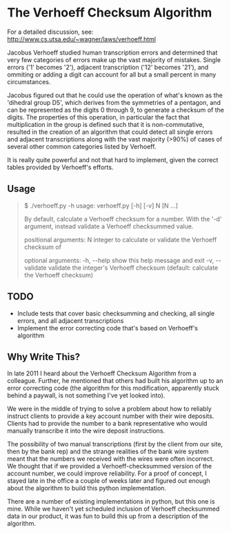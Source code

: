 The Verhoeff Checksum Algorithm
===============================

For a detailed discussion, see: http://www.cs.utsa.edu/~wagner/laws/verhoeff.html

Jacobus Verhoeff studied human transcription errors and determined that very few categories of errors make up the vast majority of mistakes. Single errors ('1' becomes '2'), adjacent transcription ('12' becomes '21'), and ommiting or adding a digit can account for all but a small percent in many circumstances.

Jacobus figured out that he could use the operation of what's known as the 'dihedral group D5', which derives from the symmetries of a pentagon, and can be represented as the digits 0 through 9, to generate a checksum of the digits. The properties of this operation, in particular the fact that multiplication in the group is defined such that it is non-commutative, resulted in the creation of an algorithm that could detect all single errors and adjacent transcriptions along with the vast majority (>90%) of cases of several other common categories listed by Verhoeff.

It is really quite powerful and not that hard to implement, given the correct tables provided by Verhoeff's efforts.

Usage
-----

> $ ./verhoeff.py -h
> usage: verhoeff.py [-h] [-v] N [N ...]
> 
> By default, calculate a Verhoeff checksum for a number. With the '-d'
> argument, instead validate a Verhoeff checksummed value.
> 
> positional arguments:
>   N               integer to calculate or validate the Verhoeff checksum of
> 
> optional arguments:
>   -h, --help      show this help message and exit
>   -v, --validate  validate the integer's Verhoeff checksum (default: calculate
                  the Verhoeff checksum)

TODO
----

* Include tests that cover basic checksumming and checking, all single errors, and all adjacent transcriptions
* Implement the error correcting code that's based on Verhoeff's algorithm

Why Write This?
---------------

In late 2011 I heard about the Verhoeff Checksum Algorithm from a colleague. Further, he mentioned that others had built his algorithm up to an error correcting code (the algorithm for this modification, apparently stuck behind a paywall, is not something I've yet looked into).

We were in the middle of trying to solve a problem about how to reliably instruct clients to provide a key account number with their wire deposits. Clients had to provide the number to a bank representative who would manually transcribe it into the wire deposit instructions.

The possibility of two manual transcriptions (first by the client from our site, then by the bank rep) and the strange realities of the bank wire system meant that the numbers we received with the wires were often incorrect. We thought that if we provided a Verhoeff-checksummed version of the account number, we could improve reliability. For a proof of concept, I stayed late in the office a couple of weeks later and figured out enough about the algorithm to build this python implementation.

There are a number of existing implementations in python, but this one is mine. While we haven't yet scheduled inclusion of Verhoeff checksummed data in our product, it was fun to build this up from a description of the algorithm.
